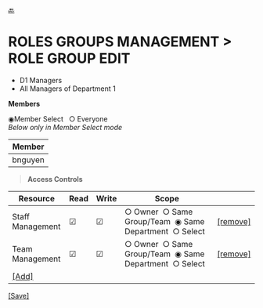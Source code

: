 [🔙](list_roles.md)
# ROLES GROUPS MANAGEMENT > ROLE GROUP EDIT
  * D1 Managers
  * All Managers of Department 1 

**Members**  
  
&#9673;Member Select &nbsp;&nbsp;&#9675; Everyone  
*Below only in Member Select mode*  

| Member |
| ---- |
| bnguyen |

> **Access Controls**  

| Resource | Read | Write | Scope | |
| ---- | ---- | ---- | ---- | ---- |
| Staff Management | &#9745; | &#9745; | &#9675;&nbsp;Owner&nbsp;&nbsp;&#9675;&nbsp;Same Group/Team&nbsp;&nbsp;&#9673;&nbsp;Same Department&nbsp;&nbsp;&#9675;&nbsp;Select | [[remove]]() |
| Team Management | &#9745; | &#9745; | &#9675;&nbsp;Owner&nbsp;&nbsp;&#9675;&nbsp;Same Group/Team&nbsp;&nbsp;&#9673;&nbsp;Same Department&nbsp;&nbsp;&#9675;&nbsp;Select | [[remove]]() |
| [[Add]]() | | | |

[[Save]]()
